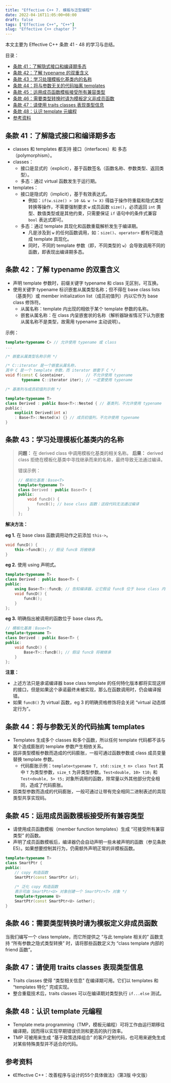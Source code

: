 ```yaml
---
title: "Effective C++ 7. 模板与泛型编程"
date: 2022-04-16T11:05:00+08:00
draft: false
tags: ["Effective C++", "C++"]
slug: "Effective C++ chapter 7"
---
```


本文主要为 Effective C++ 条款 41 - 48 的学习与总结。

目录：

- [条款 41：了解隐式接口和编译期多态](#条款-41了解隐式接口和编译期多态)
- [条款 42：了解 typename 的双重含义](#条款-42了解-typename-的双重含义)
- [条款 43：学习处理模板化基类内的名称](#条款-43学习处理模板化基类内的名称)
- [条款 44：将与参数无关的代码抽离 templates](#条款-44将与参数无关的代码抽离-templates)
- [条款 45：运用成员函数模板接受所有兼容类型](#条款-45运用成员函数模板接受所有兼容类型)
- [条款 46：需要类型转换时请为模板定义非成员函数](#条款-46需要类型转换时请为模板定义非成员函数)
- [条款 47：请使用 traits classes 表现类型信息](#条款-47请使用-traits-classes-表现类型信息)
- [条款 48：认识 template 元编程](#条款-48认识-template-元编程)
- [参考资料](#参考资料)

## 条款 41：了解隐式接口和编译期多态

* classes 和 templates 都支持 接口（interfaces）和 多态（polymorphism）。
* classes：
  * 接口是显式的（explicit），基于函数签名（函数名称、参数类型、返回类型）。
  * 多态：通过 virtual 函数发生于运行期。
* templates：
  * 接口是隐式的（implicit），基于有效表达式。
    * 例如：`if(w.size() > 10 && w != X)` 得益于操作符重载和隐式类型转换等操作，不需要强制要求 `w` 成员函数 `size()`，必须返回 `int` 类型、数值类型或是其他约束，只需要保证 `if` 语句中的条件式兼容 `bool` 表达式即可。
  * 多态：通过 template 具现化和函数重载解析发生于编译期。
    * 凡是涉及到 `w` 的任何函数调用，如：`size()`、`operator>` 都有可能造成 template 具现化。
    * 同时，不同的 template 参数（即，不同类型的 `w`）会导致调用不同的函数，即表现出编译期多态。

## 条款 42：了解 typename 的双重含义

* 声明 template 参数时，前缀关键字 typename 和 class 无区别，可互换。
* 使用关键字 typename 标识嵌套从属类型名称；但不得在 base class lists（基类列）或 member initialization list（成员初值列）内以它作为 base class 修饰符。
  * 从属名称：template 内出现的相依于某个 template 参数的名称。
  * 嵌套从属名称：在 class 内呈嵌套状的名称（解析器缺省情况下认为嵌套从属名称不是类型，故需用 typename 主动说明）。

示例：

```C++
template<typename C> // 允许使用 typename 或 class
...

/* 嵌套从属类型名称示例 */

/* C::iterator 是一个嵌套从属名称，
其中 C 是一个 template 参数，而 iterator 嵌套于 C */
void f(const C &container,         // 不允许使用 typename 
       typename C::iterator iter); // 一定要使用 typename

/* 基类列与成员初值列示例 */

template<typename T>
class Derived : public Base<T>::Nested { // 基类列，不允许使用 typename
public：
    explicit Derived(int x) 
    : Base<T>::Nested(x) {} // 成员初值列，不允许使用 typename
}
```

## 条款 43：学习处理模板化基类内的名称

> **问题：** 在 derived class 中调用模板化基类的相关名称。
> **后果：** derived class 拒绝在模板化基类中寻找继承而来的名称，最终导致无法通过编译。
>
> 错误示例：
>
> ```C++
> // 模板化基类：Base<T>
> template<typename T>
> class Derived : public Base<T> {
> public:
>     void funcD() {
>         funcB(); // base class 函数：这段代码无法通过编译
>     }
> };
>```

**解决方法：**

**eg 1.** 在 base class 函数调用动作之前添加 `this->`。

```C++
void funcD() {
    this->funcB(); // 假设 funcB 将被继承
}
```

**eg 2.** 使用 using 声明式。

```C++
template<typename T>
class Derived : public Base<T> {
public:
    using Base<T>::funcB; // 告知编译器，让它假设 funcB 位于 base class 内
    void funcD() {
        funcB();
    }
};
```

**eg 3.** 明确指出被调用的函数位于 base class 内。

```C++
// 模板化基类：Base<T>
template<typename T>
class Derived : public Base<T> {
public:
    void funcD() {
        Base<T>::funcB(); // 假设 funcB 将被继承
    }
};
```

**注意：**

* 上述方法只是承诺编译器 base class template 的任何特化版本都将实现这样的接口，但是如果这个承诺最终未被实现，那么在函数调用时，仍会编译报错。
* 如果 `funcB()` 为 virtual 函数，eg 3 的明确资格修饰将会关闭 “virtual 动态绑定行为”。

## 条款 44：将与参数无关的代码抽离 templates

* Templates 生成多个 classes 和多个函数，所以任何 template 代码都不该与某个造成膨胀的 template 参数产生相依关系。
* 因非类型模板参数而造成的代码膨胀，一般可通过函数参数或 class 成员变量替换 template 参数。
  * 代码膨胀示例：`template<typename T, std::size_t n> class Test` 其中 `T` 为类型参数，`size_t` 为非类型参数。`Test<double, 10> t10;` 和 `Test<double, 5> t5;` 对象所调用的函数，除常量以外其他部分完全相同，造成了代码膨胀。
* 因类型参数而造成的代码膨胀，一般可通过让带有完全相同二进制表述的具现类型共享实现码。

## 条款 45：运用成员函数模板接受所有兼容类型

* 请使用成员函数模板（member function templates）生成 “可接受所有兼容类型” 的函数。
* 声明了成员函数模板后，编译器仍会自动声明一些未被声明的函数（参见条款 E5）。如果想要控制其行为，仍需额外声明正常的非模板函数。

```C++
template<typename T>
class SmartPtr {
public:
    // copy 构造函数
    SmartPtr(const SmartPtr &r);
    
    /* 泛化 copy 构造函数
    表示可由 SmartPtr<U> 对象创建一个 SmartPtr<T> 对象 */
    template<typename U>
    SmartPtr(const SmartPtr<U> &other); 
}
```

## 条款 46：需要类型转换时请为模板定义非成员函数

当我们编写一个 class template，而它所提供之 “与此 template 相关的” 函数支持 “所有参数之隐式类型转换” 时，请将那些函数定义为 “class template 内部的 friend 函数”。

## 条款 47：请使用 traits classes 表现类型信息

* Traits classes 使得 “类型相关信息” 在编译期可用。它们以 templates 和 “templates 特化” 完成实现。
* 整合重载技术后，traits classes 可以在编译期对类型执行 `if...else` 测试。

## 条款 48：认识 template 元编程

* Template meta programming（TMP，模板元编程）可将工作由运行期移往编译期，因而得以实现早期错误侦测和更高的执行效率。
* TMP 可被用来生成 “基于政策选择组合” 的客户定制代码，也可用来避免生成对某些特殊类型并不适合的代码。

## 参考资料

* 《Effective C++：改善程序与设计的55个具体做法》（第3版 中文版）
